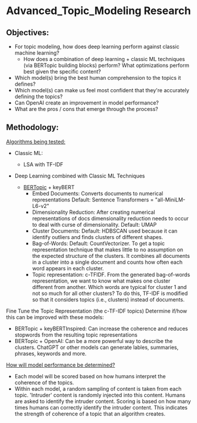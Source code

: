 # Advanced_Topic_Modeling Research

## Objectives: 
- For topic modeling, how does deep learning perform against classic machine learning?
    - How does a combination of deep learning + classic ML techniques (via BERTopic building blocks) perform? What optimizations perform best given the specific content?  
- Which model(s) bring the best human comprehension to the topics it defines? 
- Which model(s) can make us feel most confident that they're accurately defining the topics? 
- Can OpenAI create an improvement in model performance?
- What are the pros / cons that emerge through the process? 


## Methodology:
<ins>Algorithms being tested:</ins>

- Classic ML:
  - LSA with TF-IDF

- Deep Learning combined with Classic ML Techniques
  - [BERTopic](https://maartengr.github.io/BERTopic/algorithm/algorithm.html#visual-overview) + keyBERT
    - Embed Documents: Converts documents to numerical representations Default: Sentence Transformers = "all-MiniLM-L6-v2" 
    - Dimensionality Reduction: After creating numerical representations of docs dimensionality reduction needs to occur to deal with curse of dimensionality. Default: UMAP
    - Cluster Documents: Default: HDBSCAN used because it can identify outliers and finds clusters of different shapes.  
    - Bag-of-Words: Default: CountVectorizer. To get a topic representation technique that makes little to no assumption on the expected structure of the clusters. It combines all documents in a cluster into a single document and counts how often each word appears in each cluster. 
    - Topic representation: c-TFIDF. From the generated bag-of-words representation, we want to know what makes one cluster different from another. Which words are typical for cluster 1 and not so much for all other clusters? To do this, TF-IDF is modified so that it considers topics (i.e., clusters) instead of documents. 

Fine Tune the Topic Representation (the c-TF-IDF topics)
Determine if/how this can be improved with these models:

- BERTopic + keyBERTInspired: Can increase the coherence and reduces stopwords from the resulting topic representations
- BERTopic + OpenAI: Can be a more powerful way to describe the clusters. ChatGPT or other models can generate lables, summaries, phrases, keywords and more. 

<ins>How will model performance be determined?</ins>
- Each model will be scored based on how humans interpret the coherence of the topics. 
- Within each model, a random sampling of content is taken from each topic. 'Intruder' content is randomly injected into this content. Humans are asked to identify the intruder content. Scoring is based on how many times humans can correctly identify the intruder content. This indicates the strength of coherence of a topic that an algorithm creates.   



